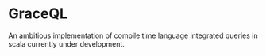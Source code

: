 # GraceQL
 
An ambitious implementation of compile time language integrated queries in scala currently under development.
